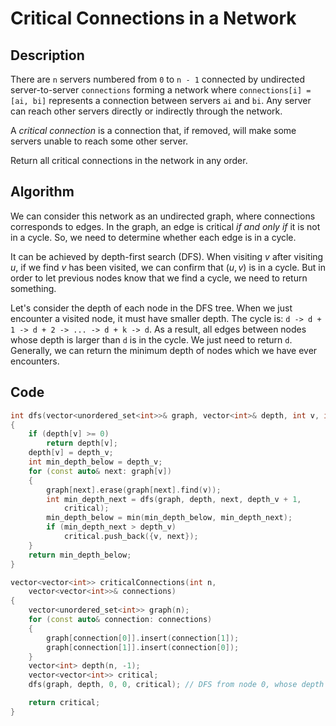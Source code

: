 # Critical Connections in a Network

## Description

There are `n` servers numbered from `0` to `n - 1` connected by undirected server-to-server `connections` forming a network where `connections[i] = [ai, bi]` represents a connection between servers `ai` and `bi`. Any server can reach other servers directly or indirectly through the network.

A *critical connection* is a connection that, if removed, will make some servers unable to reach some other server.

Return all critical connections in the network in any order.

## Algorithm

We can consider this network as an undirected graph, where connections corresponds to edges. In the graph, an edge is critical *if and only if* it is not in a cycle. So, we need to determine whether each edge is in a cycle.

It can be achieved by depth-first search (DFS). When visiting $v$ after visiting $u$, if we find $v$ has been visited, we can confirm that $(u,v)$ is in a cycle. But in order to let previous nodes know that we find a cycle, we need to return something.

Let's consider the depth of each node in the DFS tree. When we just encounter a visited node, it must have smaller depth. The cycle is: `d -> d + 1 -> d + 2 -> ... -> d + k -> d`. As a result, all edges between nodes whose depth is larger than `d` is in the cycle. We just need to return `d`. Generally, we can return the minimum depth of nodes which we have ever encounters.

## Code

```cpp
int dfs(vector<unordered_set<int>>& graph, vector<int>& depth, int v, int depth_v, vector<vector<int>>& critical)
{
    if (depth[v] >= 0)
        return depth[v];
    depth[v] = depth_v;
    int min_depth_below = depth_v;
    for (const auto& next: graph[v])
    {
        graph[next].erase(graph[next].find(v));
        int min_depth_next = dfs(graph, depth, next, depth_v + 1,
            critical);
        min_depth_below = min(min_depth_below, min_depth_next);
        if (min_depth_next > depth_v)
            critical.push_back({v, next});
    }
    return min_depth_below;
}

vector<vector<int>> criticalConnections(int n, 
    vector<vector<int>>& connections)
{
    vector<unordered_set<int>> graph(n);
    for (const auto& connection: connections)
    {
        graph[connection[0]].insert(connection[1]);
        graph[connection[1]].insert(connection[0]);
    }
    vector<int> depth(n, -1);
    vector<vector<int>> critical;
    dfs(graph, depth, 0, 0, critical); // DFS from node 0, whose depth is 0

    return critical;
}
```